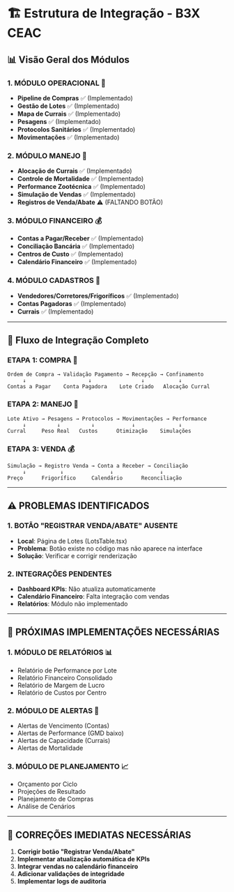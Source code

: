 # 🏗️ Estrutura de Integração - B3X CEAC

## 📊 **Visão Geral dos Módulos**

### **1. MÓDULO OPERACIONAL** 🐄
- **Pipeline de Compras** ✅ (Implementado)
- **Gestão de Lotes** ✅ (Implementado)
- **Mapa de Currais** ✅ (Implementado)
- **Pesagens** ✅ (Implementado)
- **Protocolos Sanitários** ✅ (Implementado)
- **Movimentações** ✅ (Implementado)

### **2. MÓDULO MANEJO** 🎯
- **Alocação de Currais** ✅ (Implementado)
- **Controle de Mortalidade** ✅ (Implementado)
- **Performance Zootécnica** ✅ (Implementado)
- **Simulação de Vendas** ✅ (Implementado)
- **Registros de Venda/Abate** ⚠️ (FALTANDO BOTÃO)

### **3. MÓDULO FINANCEIRO** 💰
- **Contas a Pagar/Receber** ✅ (Implementado)
- **Conciliação Bancária** ✅ (Implementado)
- **Centros de Custo** ✅ (Implementado)
- **Calendário Financeiro** ✅ (Implementado)

### **4. MÓDULO CADASTROS** 📝
- **Vendedores/Corretores/Frigoríficos** ✅ (Implementado)
- **Contas Pagadoras** ✅ (Implementado)
- **Currais** ✅ (Implementado)

---

## 🔄 **Fluxo de Integração Completo**

### **ETAPA 1: COMPRA** 🛒
```
Ordem de Compra → Validação Pagamento → Recepção → Confinamento
     ↓                    ↓                ↓           ↓
Contas a Pagar    Conta Pagadora    Lote Criado   Alocação Curral
```

### **ETAPA 2: MANEJO** 🎯
```
Lote Ativo → Pesagens → Protocolos → Movimentações → Performance
     ↓          ↓          ↓            ↓              ↓
Curral     Peso Real   Custos      Otimização    Simulações
```

### **ETAPA 3: VENDA** 💰
```
Simulação → Registro Venda → Conta a Receber → Conciliação
     ↓           ↓               ↓               ↓
Preço      Frigorífico     Calendário      Reconciliação
```

---

## ⚠️ **PROBLEMAS IDENTIFICADOS**

### **1. BOTÃO "REGISTRAR VENDA/ABATE" AUSENTE**
- **Local**: Página de Lotes (LotsTable.tsx)
- **Problema**: Botão existe no código mas não aparece na interface
- **Solução**: Verificar e corrigir renderização

### **2. INTEGRAÇÕES PENDENTES**
- **Dashboard KPIs**: Não atualiza automaticamente
- **Calendário Financeiro**: Falta integração com vendas
- **Relatórios**: Módulo não implementado

---

## 🎯 **PRÓXIMAS IMPLEMENTAÇÕES NECESSÁRIAS**

### **1. MÓDULO DE RELATÓRIOS** 📊
- Relatório de Performance por Lote
- Relatório Financeiro Consolidado
- Relatório de Margem de Lucro
- Relatório de Custos por Centro

### **2. MÓDULO DE ALERTAS** 🚨
- Alertas de Vencimento (Contas)
- Alertas de Performance (GMD baixo)
- Alertas de Capacidade (Currais)
- Alertas de Mortalidade

### **3. MÓDULO DE PLANEJAMENTO** 📈
- Orçamento por Ciclo
- Projeções de Resultado
- Planejamento de Compras
- Análise de Cenários

---

## 🔧 **CORREÇÕES IMEDIATAS NECESSÁRIAS**

1. **Corrigir botão "Registrar Venda/Abate"**
2. **Implementar atualização automática de KPIs**
3. **Integrar vendas no calendário financeiro**
4. **Adicionar validações de integridade**
5. **Implementar logs de auditoria**